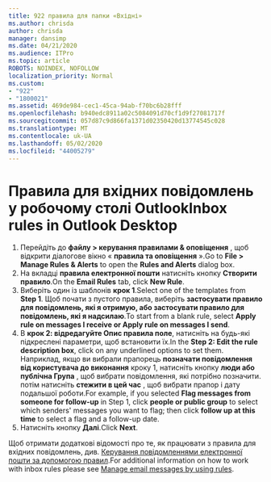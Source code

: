 ```yaml
---
title: 922 правила для папки «Вхідні»
ms.author: chrisda
author: chrisda
manager: dansimp
ms.date: 04/21/2020
ms.audience: ITPro
ms.topic: article
ROBOTS: NOINDEX, NOFOLLOW
localization_priority: Normal
ms.custom:
- "922"
- "1800021"
ms.assetid: 469de984-cec1-45ca-94ab-f70bc6b28fff
ms.openlocfilehash: b940edc8911a02c5084091d70cf1d9f27081717f
ms.sourcegitcommit: 057d87c9d866fa1371d02350420d13774545c028
ms.translationtype: MT
ms.contentlocale: uk-UA
ms.lasthandoff: 05/02/2020
ms.locfileid: "44005279"
---
```

# <a name="inbox-rules-in-outlook-desktop"></a><span data-ttu-id="713a8-102">Правила для вхідних повідомлень у робочому столі Outlook</span><span class="sxs-lookup"><span data-stu-id="713a8-102">Inbox rules in Outlook Desktop</span></span>

1. <span data-ttu-id="713a8-103">Перейдіть до **файлу > керування правилами & оповіщення** , щоб відкрити діалогове вікно « **правила та оповіщення** ».</span><span class="sxs-lookup"><span data-stu-id="713a8-103">Go to **File > Manage Rules & Alerts** to open the **Rules and Alerts** dialog box.</span></span>
2. <span data-ttu-id="713a8-104">На вкладці **правила електронної пошти** натисніть кнопку **Створити правило**.</span><span class="sxs-lookup"><span data-stu-id="713a8-104">On the **Email Rules** tab, click **New Rule**.</span></span>
3. <span data-ttu-id="713a8-105">Виберіть один із шаблонів **крок 1**.</span><span class="sxs-lookup"><span data-stu-id="713a8-105">Select one of the templates from **Step 1**.</span></span> <span data-ttu-id="713a8-106">Щоб почати з пустого правила, виберіть **застосувати правило для повідомлень, які я отримую, або застосувати правило для повідомлень, які я надсилаю**.</span><span class="sxs-lookup"><span data-stu-id="713a8-106">To start from a blank rule, select **Apply rule on messages I receive or Apply rule on messages I send**.</span></span>
4. <span data-ttu-id="713a8-107">В **крок 2: відредагуйте Опис правила поле**, натисніть на будь-які підкреслені параметри, щоб встановити їх.</span><span class="sxs-lookup"><span data-stu-id="713a8-107">In the **Step 2: Edit the rule description box**, click on any underlined options to set them.</span></span> <span data-ttu-id="713a8-108">Наприклад, якщо ви вибрали прапорець **позначати повідомлення від користувача до виконання** кроку 1, натисніть кнопку **люди або публічна Група** , щоб вибрати повідомлення, які потрібно позначити. потім натисніть **стежити в цей час** , щоб вибрати прапор і дату подальшої роботи.</span><span class="sxs-lookup"><span data-stu-id="713a8-108">For example, if you selected **Flag messages from someone for follow-up** in Step 1, click **people or public group** to select which senders' messages you want to flag; then click **follow up at this time** to select a flag and a follow-up date.</span></span>
5. <span data-ttu-id="713a8-109">Натисніть кнопку **Далі**.</span><span class="sxs-lookup"><span data-stu-id="713a8-109">Click **Next**.</span></span>

<span data-ttu-id="713a8-110">Щоб отримати додаткові відомості про те, як працювати з правила для вхідних повідомлень, див. [Керування повідомленнями електронної пошти за допомогою правил](https://support.office.com/article/manage-email-messages-by-using-rules-c24f5dea-9465-4df4-ad17-a50704d66c59).</span><span class="sxs-lookup"><span data-stu-id="713a8-110">For additional information on how to work with inbox rules please see [Manage email messages by using rules](https://support.office.com/article/manage-email-messages-by-using-rules-c24f5dea-9465-4df4-ad17-a50704d66c59).</span></span>
